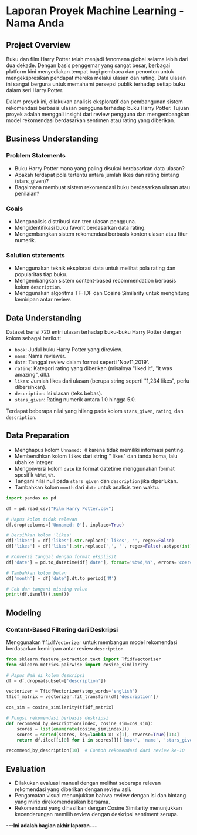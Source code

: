 # Laporan Proyek Machine Learning - Nama Anda

## Project Overview

Buku dan film Harry Potter telah menjadi fenomena global selama lebih dari dua dekade. Dengan basis penggemar yang sangat besar, berbagai platform kini menyediakan tempat bagi pembaca dan penonton untuk mengekspresikan pendapat mereka melalui ulasan dan rating. Data ulasan ini sangat berguna untuk memahami persepsi publik terhadap setiap buku dalam seri Harry Potter.

Dalam proyek ini, dilakukan analisis eksploratif dan pembangunan sistem rekomendasi berbasis ulasan pengguna terhadap buku Harry Potter. Tujuan proyek adalah menggali insight dari review pengguna dan mengembangkan model rekomendasi berdasarkan sentimen atau rating yang diberikan.

## Business Understanding

### Problem Statements

- Buku Harry Potter mana yang paling disukai berdasarkan data ulasan?
- Apakah terdapat pola tertentu antara jumlah likes dan rating bintang (stars_given)?
- Bagaimana membuat sistem rekomendasi buku berdasarkan ulasan atau penilaian?

### Goals

- Menganalisis distribusi dan tren ulasan pengguna.
- Mengidentifikasi buku favorit berdasarkan data rating.
- Mengembangkan sistem rekomendasi berbasis konten ulasan atau fitur numerik.

### Solution statements

- Menggunakan teknik eksplorasi data untuk melihat pola rating dan popularitas tiap buku.
- Mengembangkan sistem content-based recommendation berbasis kolom `description`.
- Menggunakan algoritma TF-IDF dan Cosine Similarity untuk menghitung kemiripan antar review.

## Data Understanding

Dataset berisi 720 entri ulasan terhadap buku-buku Harry Potter dengan kolom sebagai berikut:

- `book`: Judul buku Harry Potter yang direview.
- `name`: Nama reviewer.
- `date`: Tanggal review dalam format seperti 'Nov11,2019'.
- `rating`: Kategori rating yang diberikan (misalnya "liked it", "it was amazing", dll.).
- `likes`: Jumlah likes dari ulasan (berupa string seperti "1,234 likes", perlu dibersihkan).
- `description`: Isi ulasan (teks bebas).
- `stars_given`: Rating numerik antara 1.0 hingga 5.0.

Terdapat beberapa nilai yang hilang pada kolom `stars_given`, `rating`, dan `description`.

## Data Preparation

- Menghapus kolom `Unnamed: 0` karena tidak memiliki informasi penting.
- Membersihkan kolom `likes` dari string " likes" dan tanda koma, lalu ubah ke integer.
- Mengonversi kolom `date` ke format datetime menggunakan format spesifik `%b%d,%Y`.
- Tangani nilai null pada `stars_given` dan `description` jika diperlukan.
- Tambahkan kolom `month` dari `date` untuk analisis tren waktu.

```python
import pandas as pd

df = pd.read_csv("Film Harry Potter.csv")

# Hapus kolom tidak relevan
df.drop(columns=['Unnamed: 0'], inplace=True)

# Bersihkan kolom 'likes'
df['likes'] = df['likes'].str.replace(' likes', '', regex=False)
df['likes'] = df['likes'].str.replace(',', '', regex=False).astype(int)

# Konversi tanggal dengan format eksplisit
df['date'] = pd.to_datetime(df['date'], format='%b%d,%Y', errors='coerce')

# Tambahkan kolom bulan
df['month'] = df['date'].dt.to_period('M')

# Cek dan tangani missing value
print(df.isnull().sum())
```

## Modeling

### Content-Based Filtering dari Deskripsi

Menggunakan `TfidfVectorizer` untuk membangun model rekomendasi berdasarkan kemiripan antar review `description`.

```python
from sklearn.feature_extraction.text import TfidfVectorizer
from sklearn.metrics.pairwise import cosine_similarity

# Hapus NaN di kolom deskripsi
df = df.dropna(subset=['description'])

vectorizer = TfidfVectorizer(stop_words='english')
tfidf_matrix = vectorizer.fit_transform(df['description'])

cos_sim = cosine_similarity(tfidf_matrix)

# Fungsi rekomendasi berbasis deskripsi
def recommend_by_description(index, cosine_sim=cos_sim):
    scores = list(enumerate(cosine_sim[index]))
    scores = sorted(scores, key=lambda x: x[1], reverse=True)[1:4]
    return df.iloc[[i[0] for i in scores]][['book', 'name', 'stars_given']]

recommend_by_description(10)  # Contoh rekomendasi dari review ke-10
```

## Evaluation

- Dilakukan evaluasi manual dengan melihat seberapa relevan rekomendasi yang diberikan dengan review asli.
- Pengamatan visual menunjukkan bahwa review dengan isi dan bintang yang mirip direkomendasikan bersama.
- Rekomendasi yang dihasilkan dengan Cosine Similarity menunjukkan kecenderungan memilih review dengan deskripsi sentiment serupa.

**---Ini adalah bagian akhir laporan---**
